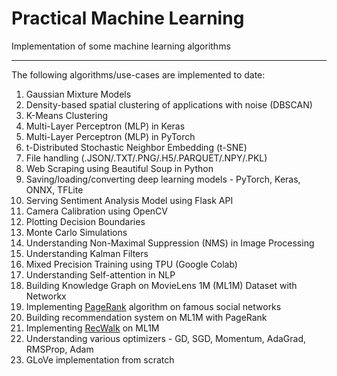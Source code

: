 # Practical Machine Learning 

Implementation of some machine learning algorithms
***

The following algorithms/use-cases are implemented to date:
1. Gaussian Mixture Models
2. Density-based spatial clustering of applications with noise (DBSCAN)
3. K-Means Clustering
4. Multi-Layer Perceptron (MLP) in Keras
5. Multi-Layer Perceptron (MLP) in PyTorch
6. t-Distributed Stochastic Neighbor Embedding (t-SNE)
7. File handling (.JSON/.TXT/.PNG/.H5/.PARQUET/.NPY/.PKL)
8. Web Scraping using Beautiful Soup in Python
9. Saving/loading/converting deep learning models - PyTorch, Keras, ONNX, TFLite
10. Serving Sentiment Analysis Model using Flask API
11. Camera Calibration using OpenCV
12. Plotting Decision Boundaries
13. Monte Carlo Simulations
14. Understanding Non-Maximal Suppression (NMS) in Image Processing
15. Understanding Kalman Filters 
16. Mixed Precision Training using TPU (Google Colab)
17. Understanding Self-attention in NLP
18. Building Knowledge Graph on MovieLens 1M (ML1M) Dataset with Networkx
19. Implementing [PageRank](https://snap.stanford.edu/class/cs224w-readings/Brin98Anatomy.pdf) algorithm on famous social networks
20. Building recommendation system on ML1M with PageRank 
21. Implementing [RecWalk](https://dl.acm.org/doi/10.1145/3289600.3291016) on ML1M
22. Understanding various optimizers - GD, SGD, Momentum, AdaGrad, RMSProp, Adam
23. GLoVe implementation from scratch
